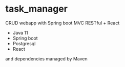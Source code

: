 # task_manager

CRUD webapp with Spring boot MVC RESTful + React
* Java 11 
* Spring boot
* Postgresql
* React

and dependencies managed by Maven
